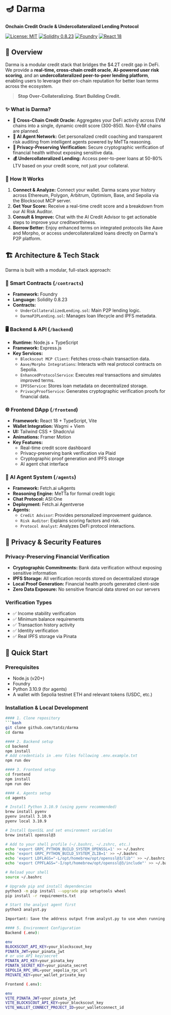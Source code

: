 # 🪔 Darma

**Onchain Credit Oracle & Undercollateralized Lending Protocol**

[![License: MIT](https://img.shields.io/badge/License-MIT-yellow.svg)](https://opensource.org/licenses/MIT)
[![Solidity 0.8.23](https://img.shields.io/badge/Solidity-0.8.23-informational)](https://docs.soliditylang.org/)
[![Foundry](https://img.shields.io/badge/Built%20with-Foundry-FF6944)](https://getfoundry.sh)
[![React 18](https://img.shields.io/badge/Frontend-React%2018-61DAFB)](https://reactjs.org/)

## 🚀 Overview

Darma is a modular credit stack that bridges the $4.2T credit gap in DeFi. We provide a **real-time, cross-chain credit oracle**, **AI-powered user risk scoring**, and an **undercollateralized peer-to-peer lending platform**, enabling users to leverage their on-chain reputation for better loan terms across the ecosystem.

> **Stop Over-Collateralizing. Start Building Credit.**

### ✨ What is Darma?

- **🔄 Cross-Chain Credit Oracle:** Aggregates your DeFi activity across EVM chains into a single, dynamic credit score (300-850). Non-EVM chains are planned.
- **🤖 AI Agent Network:** Get personalized credit coaching and transparent risk auditing from intelligent agents powered by MeTTa reasoning.
- **🔐 Privacy-Preserving Verification:** Secure cryptographic verification of financial health without exposing sensitive data.
- **💰 Undercollateralized Lending:** Access peer-to-peer loans at 50-80% LTV based on your credit score, not just your collateral.

### 🎯 How It Works

1.  **Connect & Analyze:** Connect your wallet. Darma scans your history across Ethereum, Polygon, Arbitrum, Optimism, Base, and Sepolia via the Blockscout MCP server.
2.  **Get Your Score:** Receive a real-time credit score and a breakdown from our AI Risk Auditor.
3.  **Consult & Improve:** Chat with the AI Credit Advisor to get actionable steps to improve your creditworthiness.
4.  **Borrow Better:** Enjoy enhanced terms on integrated protocols like Aave and Morpho, or access undercollateralized loans directly on Darma's P2P platform.

## 🏗️ Architecture & Tech Stack

Darma is built with a modular, full-stack approach:

### 📜 Smart Contracts (`/contracts`)
- **Framework:** Foundry
- **Language:** Solidity 0.8.23
- **Contracts:**
  - `UnderCollateralizedLending.sol`: Main P2P lending logic.
  - `DarmaP2PLending.sol`: Manages loan lifecycle and IPFS metadata.

### 🖥️ Backend & API (`/backend`)
- **Runtime:** Node.js + TypeScript
- **Framework:** Express.js
- **Key Services:**
  - `Blockscout MCP Client`: Fetches cross-chain transaction data.
  - `Aave/Morpho Integrations`: Interacts with real protocol contracts on Sepolia.
  - `EnhancedProtocolService`: Executes real transactions and simulates improved terms.
  - `IPFSService`: Stores loan metadata on decentralized storage.
  - `PrivacyProofService`: Generates cryptographic verification proofs for financial data.

### 🌐 Frontend DApp (`/frontend`)
- **Framework:** React 18 + TypeScript, Vite
- **Wallet Integration:** Wagmi + Viem
- **UI:** Tailwind CSS + Shadcn/ui
- **Animations:** Framer Motion
- **Key Features:**
  - Real-time credit score dashboard
  - Privacy-preserving bank verification via Plaid
  - Cryptographic proof generation and IPFS storage
  - AI agent chat interface

### 🧠 AI Agent System (`/agents`)
- **Framework:** Fetch.ai uAgents
- **Reasoning Engine:** MeTTa for formal credit logic
- **Chat Protocol:** ASI:One
- **Deployment:** Fetch.ai Agentverse
- **Agents:**
  - `Credit Advisor`: Provides personalized improvement guidance.
  - `Risk Auditor`: Explains scoring factors and risk.
  - `Protocol Analyst`: Analyzes DeFi protocol interactions.

## 🔐 Privacy & Security Features

### Privacy-Preserving Financial Verification
- **Cryptographic Commitments:** Bank data verification without exposing sensitive information
- **IPFS Storage:** All verification records stored on decentralized storage
- **Local Proof Generation:** Financial health proofs generated client-side
- **Zero Data Exposure:** No sensitive financial data stored on our servers

### Verification Types
- ✅ Income stability verification
- ✅ Minimum balance requirements  
- ✅ Transaction history activity
- ✅ Identity verification
- ✅ Real IPFS storage via Pinata

## 🚀 Quick Start

### Prerequisites
- Node.js (v20+)
- Foundry
- Python 3.10.9 (for agents)
- A wallet with Sepolia testnet ETH and relevant tokens (USDC, etc.)

### Installation & Local Development
```bash
#### 1. Clone repository
```bash
git clone github.com/tatdz/darma
cd darma

#### 2. Backend setup
cd backend
npm install
# Add credentials in .env files following .env.example.txt
npm run dev

#### 3. Frontend setup
cd frontend
npm install
npm run dev

#### 4. Agents setup
cd agents

# Install Python 3.10.9 (using pyenv recommended)
brew install pyenv
pyenv install 3.10.9
pyenv local 3.10.9

# Install OpenSSL and set environment variables
brew install openssl@3

# Add to your shell profile (~/.bashrc, ~/.zshrc, etc.)
echo 'export GRPC_PYTHON_BUILD_SYSTEM_OPENSSL=1' >> ~/.bashrc
echo 'export GRPC_PYTHON_BUILD_SYSTEM_ZLIB=1' >> ~/.bashrc
echo 'export LDFLAGS="-L/opt/homebrew/opt/openssl@3/lib"' >> ~/.bashrc
echo 'export CPPFLAGS="-I/opt/homebrew/opt/openssl@3/include"' >> ~/.bashrc

# Reload your shell
source ~/.bashrc

# Upgrade pip and install dependencies
python3 -m pip install --upgrade pip setuptools wheel
pip install -r requirements.txt

# Start the analyst agent first
python3 analyst.py

Important: Save the address output from analyst.py to use when running other agent files.

#### 5. Environment Configuration
Backend (.env):

env
BLOCKSCOUT_API_KEY=your_blockscout_key
PINATA_JWT=your_pinata_jwt
# or use API key/secret
PINATA_API_KEY=your_pinata_key
PINATA_SECRET_KEY=your_pinata_secret
SEPOLIA_RPC_URL=your_sepolia_rpc_url
PRIVATE_KEY=your_wallet_private_key

Frontend (.env):

env
VITE_PINATA_JWT=your_pinata_jwt
VITE_BLOCKSCOUT_API_KEY=your_blockscout_key
VITE_WALLET_CONNECT_PROJECT_ID=your_walletconnect_id

